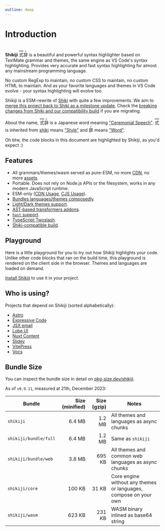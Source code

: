 ```yaml
---
outline: deep
---
```


# Introduction

<br>

<span text-xl text-green>
<b><span text-brand-yellow>Shiki</span><span text-brand-red>ji</span></b> <ruby text-brand-yellow>式<rt>shiki</rt></ruby><ruby text-brand-red>辞<rt>ji</rt></ruby>
</span> is a beautiful and powerful syntax highlighter based on TextMate grammar and themes, the same engine as VS Code's syntax highlighting. Provides very accurate and fast syntax highlighting for almost any mainstream programming language.

No custom RegExp to maintain, no custom CSS to maintain, no custom HTML to maintain. And as your favorite languages and themes in VS Code evolve - your syntax highlighting will evolve too.

Shikiji is a ESM-rewrite of [Shiki](https://github.com/shikijs/shiki) with quite a few improvements. We aim to [merge this project back to Shiki as a milestone update](https://github.com/shikijs/shiki/issues/510). Check the [breaking changes from Shiki and our compatibility build](/guide/compat) if you are migrating.

About the name, <ruby text-lg text-brand-yellow>式<rt>shiki</rt></ruby><ruby text-lg text-brand-red>辞<rt>ji</rt></ruby> is a Japanese word meaning ["Ceremonial Speech"](https://jisho.org/word/%E5%BC%8F%E8%BE%9E). <ruby text-brand-yellow text-lg>式<rt>shiki</rt></ruby> is inherited from [shiki](https://github.com/shikijs/shiki) means ["Style"](https://jisho.org/word/%E5%BC%8F) and <ruby text-brand-red text-lg>辞<rt>ji</rt></ruby> means ["Word"](https://jisho.org/word/%E8%BE%9E).

Oh btw, the code blocks in this document are highlighted by Shikiji, as you'd expect \:)

## Features

- All grammars/themes/wasm served as pure-ESM, no more [CDN](https://github.com/shikijs/shiki#specify-a-custom-root-directory), no more [assets](https://github.com/shikijs/shiki#specify-how-to-load-webassembly).
- Portable. Does not rely on Node.js APIs or the filesystem, works in any modern JavaScript runtime.
- ESM-only ([CDN Usage](/guide/install#cdn-usage), [CJS Usage](/guide/install#cjs-usage)).
- [Bundles languages/themes composedly](/guide/install#fine-grained-bundle).
- [Light/Dark themes support](/guide/dual-themes).
- [AST-based transformers addons](/guide/transformers).
- [`hast` support](/guide/transformers#codetohast).
- [TypeScript Twoslash](/packages/twoslash).
- [Shiki-compatible build](/guide/compat).

## Playground

Here is a little playground for you to try out how Shikiji highlights your code. Unlike other code blocks that ran on the build time, this playground is rendered on the client side in the browser. Themes and languages are loaded on demand.

<ShikijiMiniPlayground />

[Install Shikiji](/guide/install) to use it in your project.

## Who is using?

Projects that depend on Shikiji (sorted alphabetically):

- [Astro](https://docs.astro.build/en/guides/markdown-content/#syntax-highlighting)
- [Expressive Code](https://expressive-code.com/)
- [JSX email](https://jsx.email/)
- [Lobe UI](https://github.com/lobehub/lobe-ui)
- [Nuxt Content](https://content.nuxt.com/usage/markdown#code-highlighting)
- [Slidev](https://sli.dev/custom/highlighters.html#highlighters)
- [VitePress](https://vitepress.dev/guide/markdown#syntax-highlighting-in-code-blocks)
- [Vocs](https://github.com/wevm/vocs)

## Bundle Size

You can inspect the bundle size in detail on [pkg-size.dev/shikiji](https://pkg-size.dev/shikiji).

As of `v0.9.11`, measured at 21th, December 2023:

| Bundle                | Size (minified) | Size (gzip) | Notes                                                            |
| --------------------- | --------------: | ----------: | ---------------------------------------------------------------- |
| `shikiji`             |          6.4 MB |      1.2 MB | All themes and languages as async chunks                         |
| `shikiji/bundle/full` |          6.4 MB |      1.2 MB | Same as `shikiji`                                                |
| `shikiji/bundle/web`  |          3.8 MB |      695 KB | All themes and common web languages as async chunks              |
| `shikiji/core`        |          100 KB |       31 KB | Core engine without any themes or languages, compose on your own |
| `shikiji/wasm`        |          623 KB |      231 KB | WASM binary inlined as base64 string                             |
